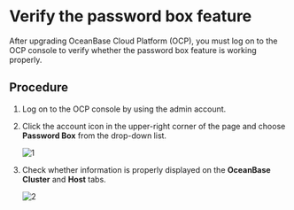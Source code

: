 # Verify the password box feature

After upgrading OceanBase Cloud Platform (OCP), you must log on to the OCP console to verify whether the password box feature is working properly.

## Procedure

1. Log on to the OCP console by using the admin account.

2. Click the account icon in the upper-right corner of the page and choose **Password Box** from the drop-down list.

   ![1](https://obbusiness-private.oss-cn-shanghai.aliyuncs.com/doc/img/ocp/420/420-en/%E5%AF%86%E7%A0%81%E7%AE%B1.png)

3. Check whether information is properly displayed on the **OceanBase Cluster** and **Host** tabs.

   ![2](https://obbusiness-private.oss-cn-shanghai.aliyuncs.com/doc/img/ocp/420/420-en/%E5%AF%86%E7%A0%81%E7%AE%B1%E9%A1%B5%E7%AD%BE.png)
